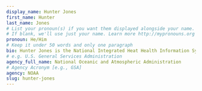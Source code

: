 ```yaml
---
display_name: Hunter Jones
first_name: Hunter
last_name: Jones
# List your pronoun(s) if you want them displayed alongside your name.
# If blank, we'll use just your name. Learn more http://mypronouns.org
pronoun: He/Him
# Keep it under 50 words and only one paragraph
bio: Hunter Jones is the National Integrated Heat Health Information System (NIHHIS) Program Manager in NOAA’s Climate Program Office (CPO). He manages the Extreme Heat Risk Initiative grant program for applied urban climate research to reduce climate and health risks. He also leads the NIHHIS Urban Heat Island Citizen Science Field Campaigns, empowering communities to map, model, and understand how heat is distributed throughout their communities and informing action to develop equitable climate resilience.<br /><br />Hunter is the vice-Chair of the American Meteorological Society's Board on Environment and Health as well as a member of the Global Heat Health Information Network (GHHIN) steering committee. Hunter develops new climate services for health capacity at NOAA and internationally, such for modeling climate-sensitive infectious diseases. He recently completed an Embassy Science Fellowship focused on improving climate services for dengue forecasting in Costa Rica and throughout South and Central America, and the Caribbean.
# e.g. U.S. General Services Administration
agency_full_name: National Oceanic and Atmospheric Administration
# Agency Acronym [e.g., GSA]
agency: NOAA
slug: hunter-jones
---
```

